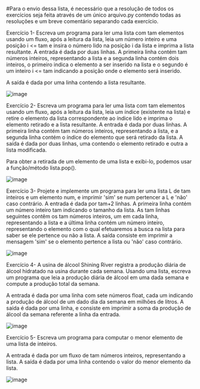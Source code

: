 #Para o envio dessa lista, é necessário que a resolução de todos os exercícios seja feita através de um único arquivo.py contendo todas as resoluções e um breve comentário separando cada exercício.

Exercício 1-
Escreva um programa para ler uma lista com tam elementos usando um fluxo, após a leitura da lista, leia um número inteiro e uma posição i <= tam e insira o número lido na posição i da lista e imprima a lista resultante.
A entrada é dada por duas linhas. A primeira linha contém tam números inteiros, representando a lista e a segunda linha contém dois inteiros, o primeiro indica o elemento a ser inserido na lista e o segundo é um inteiro i <= tam indicando a posição onde o elemento será inserido. 

A saída é dada por uma linha contendo a lista resultante.

![image](https://github.com/EngSoft-UFMS/algoritmos_e_programacao_1/assets/127704416/9d4b9bf5-8268-4893-a896-406b25ad70c5)

Exercício 2- 
Escreva um programa para ler uma lista com tam elementos usando um fluxo, após a leitura da lista, leia um índice (existente na lista) e retire o elemento da lista correspondente ao índice lido e imprima o elemento retirado e a lista resultante.
A entrada é dada por duas linhas. A primeira linha contém tam números inteiros, representando a lista, e a segunda linha contém o índice do elemento que será retirado da lista. A saída é dada por duas linhas, uma contendo o elemento retirado e outra a lista modificada.

Para obter a retirada de um elemento de uma lista e exibi-lo, podemos usar a função/método lista.pop().

![image](https://github.com/EngSoft-UFMS/algoritmos_e_programacao_1/assets/127704416/e37d613a-12fc-4082-a0c3-0344d72cd2a8)

Exercício 3- 
Projete e implemente um programa para ler uma lista L de tam inteiros e um elemento num, e imprimir 'sim' se num pertencer a L e 'não' caso contrário.
A entrada é dada por tam+2 linhas. A primeira linha contém um número inteiro tam indicando o tamanho da lista. As tam linhas seguintes contêm os tam números inteiros, um em cada linha, representando a lista e a última linha contém um número inteiro, representando o elemento com o qual efetuaremos a busca na lista para saber se ele pertence ou não a lista. A saída consiste em imprimir a mensagem 'sim' se o elemento pertence a lista ou 'não' caso contrário.

![image](https://github.com/EngSoft-UFMS/algoritmos_e_programacao_1/assets/127704416/c7018bbb-4bd6-41ad-8315-922b4a7125b2)

Exercício 4- 
A usina de álcool Shining River registra a produção diária de álcool hidratado na usina durante cada semana. Usando uma lista, escreva um programa que leia a produção diária de álcool em uma dada semana e compute a produção total da semana.

A entrada é dada por uma linha com sete números float, cada um indicando a produção de álcool de um dado dia da semana em milhões de litros. A saída é dada por uma linha, e consiste em imprimir a soma da produção de álcool da semana referente a linha da entrada.

![image](https://github.com/EngSoft-UFMS/algoritmos_e_programacao_1/assets/127704416/6b19dc93-5f05-4bf3-a42f-dfb8517d95d3)

Exercício 5- 
Escreva um programa para computar o menor elemento de uma lista de inteiros.

A entrada é dada por um fluxo de tam números inteiros, representando a lista. A saída é dada por uma linha contendo o valor do menor elemento da lista.

![image](https://github.com/EngSoft-UFMS/algoritmos_e_programacao_1/assets/127704416/6acd0fee-8131-413c-9998-0f895ddd6b99)
